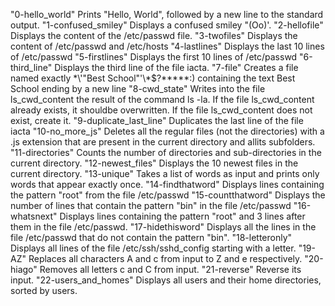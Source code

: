 "0-hello_world"                       Prints "Hello, World", followed by a new line to the standard output.
"1-confused_smiley"                   Displays a confused smiley "(Oo)'.
"2-hellofile"                         Displays the content of the /etc/passwd file.
"3-twofiles"                          Displays the content of /etc/passwd and /etc/hosts
"4-lastlines"                         Displays the last 10 lines of /etc/passwd
"5-firstlines"                        Displays the first 10 lines of /etc/passwd
"6-third_line"                        Displays the third line of the file iacta.
"7-file"                              Creates a file named exactly \*\\'"Best School"\'\\*$\?\*\*\*\*\*:) containing the text Best School ending by a new line
"8-cwd_state"                         Writes into the file ls_cwd_content the result of the command ls -la. If the file ls_cwd_content already exists, it shouldbe overwritten. If the file ls_cwd_content does not exist, create it.
"9-duplicate_last_line"               Duplicates the last line of the file iacta
"10-no_more_js"                       Deletes all the regular files (not the directories) with a .js extension that are present in the current directory and allits subfolders.
"11-directories"                      Counts the number of directories and sub-directories in the current directory.
"12-newest_files"                     Displays the 10 newest files in the current directory.
"13-unique"                           Takes a list of words as input and prints only words that appear exactly once.
"14-findthatword"                     Displays lines containing the pattern "root" from the file /etc/passwd
"15-countthatword"                    Displays the number of lines that contain the pattern "bin" in the file /etc/passwd
"16-whatsnext"                        Displays lines containing the pattern "root" and 3 lines after them in the file /etc/passwd.
"17-hidethisword"                     Displays all the lines in the file /etc/passwd that do not contain the pattern "bin".
"18-letteronly"                       Displays all lines of the file /etc/ssh/sshd_config starting with a letter.
"19-AZ"                               Replaces all characters A and c from input to Z and e respectively.
"20-hiago"                            Removes all letters c and C from input.
"21-reverse"                          Reverse its input.
"22-users_and_homes"                  Displays all users and their home directories, sorted by users.
